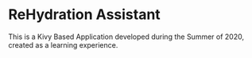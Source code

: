# ReHydration Assistant
This is a Kivy Based Application developed during the Summer of 2020, created as a learning experience.
